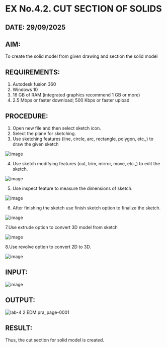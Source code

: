 # EX No.4.2. CUT SECTION OF SOLIDS
## DATE: 29/09/2025

## AIM: 
To create the solid model from given drawing and section the solid model

## REQUIREMENTS: 
1. Autodesk fusion 360
2. Windows 10
3. 16 GB of RAM (integrated graphics recommend 1 GB or more)
4. 2.5 Mbps or faster download; 500 Kbps or faster upload 

## PROCEDURE:
1.	Open new file and then select sketch icon.
2.	Select the plane for sketching. 
3.	Use sketching features (line, circle, arc, rectangle, polygon, etc.,) to draw the given sketch

![image](https://user-images.githubusercontent.com/113594316/198826239-a3d6ffd5-d409-46b0-ba88-3312e89e9834.png)

4.	Use sketch modifying features (cut, trim, mirror, move, etc.,) to edit the sketch.

![image](https://user-images.githubusercontent.com/113594316/198826244-f377f387-16af-4f89-a57d-1808083ce178.png)

5.	Use inspect feature to measure the dimensions of sketch.

![image](https://user-images.githubusercontent.com/113594316/198826250-0e2f4985-18d7-4a07-8b1e-9c9fab11ea41.png)

6.	After finishing the sketch use finish sketch option to finalize the sketch.

![image](https://user-images.githubusercontent.com/113594316/198826257-ccfcfd0c-040a-459e-bb9f-93c375f9177f.png)

7.Use extrude option to convert 3D model from sketch

![image](https://user-images.githubusercontent.com/113594316/198826270-d55912b8-0a02-4b36-acb2-02e9b4b328fd.png)

 8.Use revolve option to convert 2D to 3D.
 
 ![image](https://user-images.githubusercontent.com/113594316/198826282-7a4844a8-0cb2-4573-8940-9a60356b7d04.png)

## INPUT:

![image](https://user-images.githubusercontent.com/113594316/199409656-c021c100-857a-4ae4-9752-9ae59465c9c2.png)

## OUTPUT:
![lab-4 2 EDM pra_page-0001](https://github.com/user-attachments/assets/e5f5cce0-a5d3-463f-bb1a-56fbabc1955f)

## RESULT:
Thus, the cut section for solid model is created.


